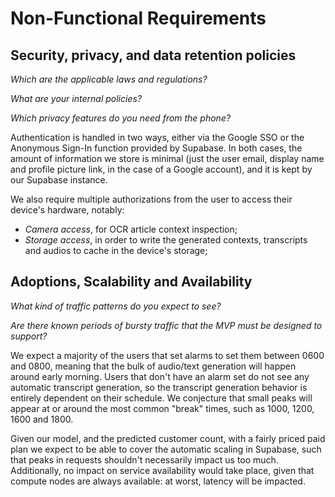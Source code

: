 # Non-Functional Requirements

## Security, privacy, and data retention policies

*Which are the applicable laws and regulations?*

*What are your internal policies?*

*Which privacy features do you need from the phone?*

Authentication is handled in two ways, either via the Google SSO or the Anonymous Sign-In function provided by Supabase. In both cases, the amount of information we store is minimal (just the user email, display name and profile picture link, in the case of a Google account), and it is kept by our Supabase instance.

We also require multiple authorizations from the user to access their device's hardware, notably: 
 - *Camera access*, for OCR article context inspection; 
 - *Storage access*, in order to write the generated contexts, transcripts and audios to cache in the device's storage; 

## Adoptions, Scalability and Availability

*What kind of traffic patterns do you expect to see?*

*Are there known periods of bursty traffic that the MVP must be designed to support?*

We expect a majority of the users that set alarms to set them between 0600 and 0800, meaning that the bulk of audio/text generation will happen around early morning. Users that don't have an alarm set do not see any automatic transcript generation, so the transcript generation behavior is entirely dependent on their schedule. We conjecture that small peaks will appear at or around the most common "break" times, such as 1000, 1200, 1600 and 1800.

Given our model, and the predicted customer count, with a fairly priced paid plan we expect to be able to cover the automatic scaling in Supabase, such that peaks in requests shouldn't necessarily impact us too much. Additionally, no impact on service availability would take place, given that compute nodes are always available: at worst, latency will be impacted.
